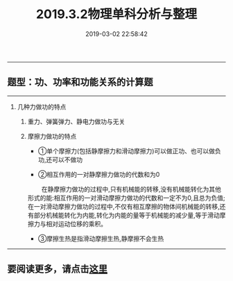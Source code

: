 ﻿---
title: 2019.3.2物理单科分析与整理
layout: post
categories: 学习 
tags: 物理 学习 功和能
excerpt: 物理学习与分析
date: 2019-03-02 22:58:42
---
---------


## 题型：功、功率和功能关系的计算题

* * * 

1. 几种力做功的特点
	
	1. 重力、弹簧弹力、静电力做功与无关
	
	2. 摩擦力做功的特点
		
		* ①单个摩擦力(包括静摩擦力和滑动摩擦力)可以做正功、也可以做负功,还可以不做功
		
		* ②相互作用的一对静摩擦力做功的代数和为0
		
		&nbsp;&nbsp;&nbsp;&nbsp;&nbsp;&nbsp;&nbsp; 在静摩擦力做功的过程中,只有机械能的转移,没有机械能转化为其他形式的能:相互作用的一对滑动摩擦力做功的代数和一定不为0,且总为负值;在一对滑动摩擦力做功的过程中,不仅有相互摩擦的物体间机械能的转移,还有部分机械能转化为内能,转化为内能的量等于机械能的减少量,等于滑动摩擦力与相对运动位移的乘积。

		* ③摩擦生热是指滑动摩擦生热,静摩擦不会生热
		


* * * 

## 要阅读更多，请点击[这里](https://soloop.ooo/h5works/201903022101.html)

